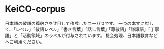 # KeiCO-corpus
日本語の敬語の尊敬さを注目して作成したコーパスです。
一つの本文に対して、「レベル」「敬語レベル」「書き言葉」「話し言葉」「尊敬語」「謙譲語」「丁寧語」と「活動領域」のラベルが付与されています。
機会処理、日本語教育などへご利用ください。
